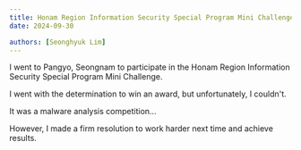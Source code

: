 ```yaml
---
title: Honam Region Information Security Special Program Mini Challenge
date: 2024-09-30

authors: [Seonghyuk Lim]
---
```


I went to Pangyo, Seongnam to participate in the Honam Region Information Security Special Program Mini Challenge.

<!--more-->

I went with the determination to win an award, but unfortunately, I couldn't.

It was a malware analysis competition...

However, I made a firm resolution to work harder next time and achieve results.
